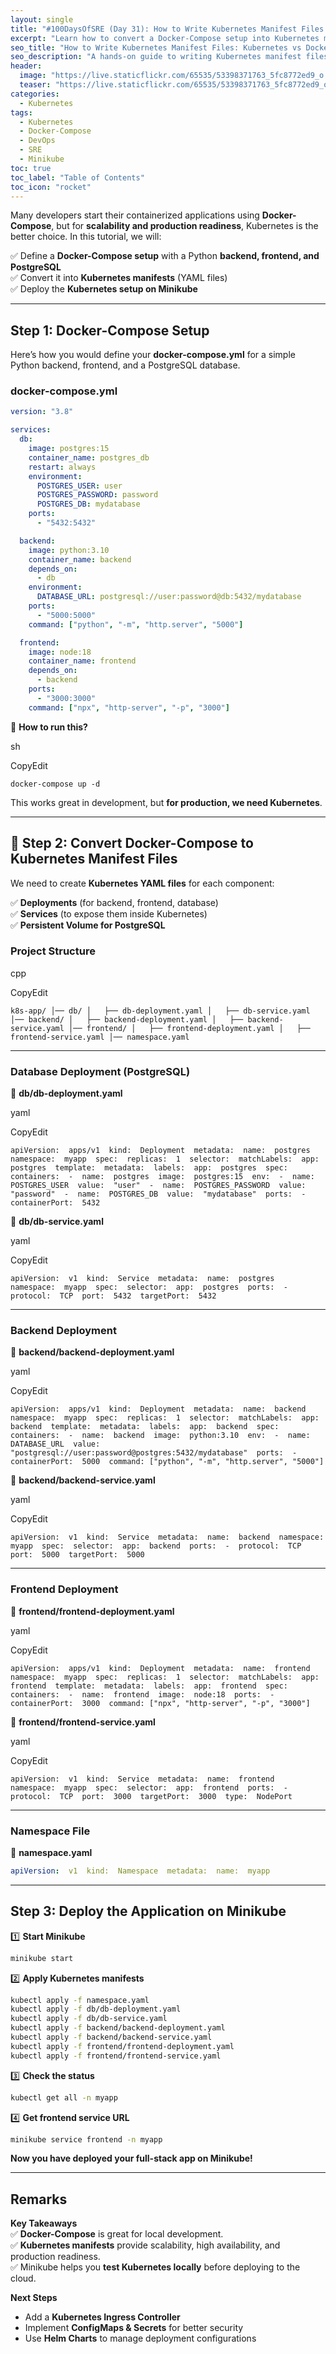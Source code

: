 ```yaml
---
layout: single
title: "#100DaysOfSRE (Day 31): How to Write Kubernetes Manifest Files: Kubernetes vs Docker-Compose"
excerpt: "Learn how to convert a Docker-Compose setup into Kubernetes manifest files. We will deploy a Python-based frontend, backend, and PostgreSQL database on Minikube."
seo_title: "How to Write Kubernetes Manifest Files: Kubernetes vs Docker-Compose"
seo_description: "A hands-on guide to writing Kubernetes manifest files from a Docker-Compose setup. Deploy a Python-based frontend, backend, and PostgreSQL database using Minikube."
header:
  image: "https://live.staticflickr.com/65535/53398371763_5fc8772ed9_o.png"
  teaser: "https://live.staticflickr.com/65535/53398371763_5fc8772ed9_o.png"
categories:
  - Kubernetes
tags:
  - Kubernetes
  - Docker-Compose
  - DevOps
  - SRE
  - Minikube
toc: true
toc_label: "Table of Contents"
toc_icon: "rocket"
---
```




Many developers start their containerized applications using **Docker-Compose**, but for **scalability and production readiness**, Kubernetes is the better choice. In this tutorial, we will:

✅ Define a **Docker-Compose setup** with a Python **backend, frontend, and PostgreSQL**  
✅ Convert it into **Kubernetes manifests** (YAML files)  
✅ Deploy the **Kubernetes setup on Minikube**  

---

##  Step 1: Docker-Compose Setup

Here’s how you would define your **docker-compose.yml** for a simple Python backend, frontend, and a PostgreSQL database.

### **docker-compose.yml**
```yaml
version: "3.8"

services:
  db:
    image: postgres:15
    container_name: postgres_db
    restart: always
    environment:
      POSTGRES_USER: user
      POSTGRES_PASSWORD: password
      POSTGRES_DB: mydatabase
    ports:
      - "5432:5432"

  backend:
    image: python:3.10
    container_name: backend
    depends_on:
      - db
    environment:
      DATABASE_URL: postgresql://user:password@db:5432/mydatabase
    ports:
      - "5000:5000"
    command: ["python", "-m", "http.server", "5000"]

  frontend:
    image: node:18
    container_name: frontend
    depends_on:
      - backend
    ports:
      - "3000:3000"
    command: ["npx", "http-server", "-p", "3000"]
```

📌 **How to run this?**

sh

CopyEdit

`docker-compose up -d` 

This works great in development, but **for production, we need Kubernetes**.

----------

## 📌 Step 2: Convert Docker-Compose to Kubernetes Manifest Files

We need to create **Kubernetes YAML files** for each component:

✅ **Deployments** (for backend, frontend, database)  
✅ **Services** (to expose them inside Kubernetes)  
✅ **Persistent Volume for PostgreSQL**

### **Project Structure**

cpp

CopyEdit

`k8s-app/
│── db/
│   ├── db-deployment.yaml
│   ├── db-service.yaml
│── backend/
│   ├── backend-deployment.yaml
│   ├── backend-service.yaml
│── frontend/
│   ├── frontend-deployment.yaml
│   ├── frontend-service.yaml
│── namespace.yaml` 

----------

### **Database Deployment (PostgreSQL)**

📌 **db/db-deployment.yaml**

yaml

CopyEdit

`apiVersion:  apps/v1  kind:  Deployment  metadata:  name:  postgres  namespace:  myapp  spec:  replicas:  1  selector:  matchLabels:  app:  postgres  template:  metadata:  labels:  app:  postgres  spec:  containers:  -  name:  postgres  image:  postgres:15  env:  -  name:  POSTGRES_USER  value:  "user"  -  name:  POSTGRES_PASSWORD  value:  "password"  -  name:  POSTGRES_DB  value:  "mydatabase"  ports:  -  containerPort:  5432` 

📌 **db/db-service.yaml**

yaml

CopyEdit

`apiVersion:  v1  kind:  Service  metadata:  name:  postgres  namespace:  myapp  spec:  selector:  app:  postgres  ports:  -  protocol:  TCP  port:  5432  targetPort:  5432` 

----------

### **Backend Deployment**

📌 **backend/backend-deployment.yaml**

yaml

CopyEdit

`apiVersion:  apps/v1  kind:  Deployment  metadata:  name:  backend  namespace:  myapp  spec:  replicas:  1  selector:  matchLabels:  app:  backend  template:  metadata:  labels:  app:  backend  spec:  containers:  -  name:  backend  image:  python:3.10  env:  -  name:  DATABASE_URL  value:  "postgresql://user:password@postgres:5432/mydatabase"  ports:  -  containerPort:  5000  command: ["python", "-m", "http.server", "5000"]` 

📌 **backend/backend-service.yaml**

yaml

CopyEdit

`apiVersion:  v1  kind:  Service  metadata:  name:  backend  namespace:  myapp  spec:  selector:  app:  backend  ports:  -  protocol:  TCP  port:  5000  targetPort:  5000` 

----------

### **Frontend Deployment**

📌 **frontend/frontend-deployment.yaml**

yaml

CopyEdit

`apiVersion:  apps/v1  kind:  Deployment  metadata:  name:  frontend  namespace:  myapp  spec:  replicas:  1  selector:  matchLabels:  app:  frontend  template:  metadata:  labels:  app:  frontend  spec:  containers:  -  name:  frontend  image:  node:18  ports:  -  containerPort:  3000  command: ["npx", "http-server", "-p", "3000"]` 

📌 **frontend/frontend-service.yaml**

yaml

CopyEdit

`apiVersion:  v1  kind:  Service  metadata:  name:  frontend  namespace:  myapp  spec:  selector:  app:  frontend  ports:  -  protocol:  TCP  port:  3000  targetPort:  3000  type:  NodePort` 

----------

### **Namespace File**

📌 **namespace.yaml**

```yaml
apiVersion:  v1  kind:  Namespace  metadata:  name:  myapp
``` 

----------

##  Step 3: Deploy the Application on Minikube

1️⃣ **Start Minikube**

```sh
minikube start
``` 

2️⃣ **Apply Kubernetes manifests**

```sh
kubectl apply -f namespace.yaml
kubectl apply -f db/db-deployment.yaml
kubectl apply -f db/db-service.yaml
kubectl apply -f backend/backend-deployment.yaml
kubectl apply -f backend/backend-service.yaml
kubectl apply -f frontend/frontend-deployment.yaml
kubectl apply -f frontend/frontend-service.yaml
``` 

3️⃣ **Check the status**

```sh
kubectl get all -n myapp
``` 

4️⃣ **Get frontend service URL**

```sh
minikube service frontend -n myapp
``` 

**Now you have deployed your full-stack app on Minikube!**

----------

## Remarks

 **Key Takeaways**  
✅ **Docker-Compose** is great for local development.  
✅ **Kubernetes manifests** provide scalability, high availability, and production readiness.  
✅ Minikube helps you **test Kubernetes locally** before deploying to the cloud.

**Next Steps**

-   Add a **Kubernetes Ingress Controller**
-   Implement **ConfigMaps & Secrets** for better security
-   Use **Helm Charts** to manage deployment configurations

<!--stackedit_data:
eyJoaXN0b3J5IjpbMjA5MjgzNzU0OV19
-->